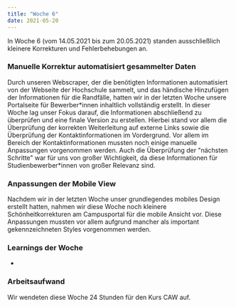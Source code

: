 ```yaml
---
title: "Woche 6"
date: 2021-05-20
---
```


In Woche 6 (vom 14.05.2021 bis zum 20.05.2021) standen ausschließlich kleinere Korrekturen und Fehlerbehebungen an. 

### Manuelle Korrektur automatisiert gesammelter Daten
Durch unseren Webscraper, der die benötigten Informationen automatisiert von der Webseite der Hochschule sammelt, und das händische Hinzufügen der Informationen für die Randfälle, hatten wir in der letzten Woche unsere Portalseite für Bewerber\*innen inhaltlich vollständig erstellt. In dieser Woche lag unser Fokus darauf, die Informationen abschließend zu überprüfen und eine finale Version zu erstellen. Hierbei stand vor allem die Überprüfung der korrekten Weiterleitung auf externe Links sowie die Überprüfung der Kontaktinformationen im Vordergrund. Vor allem im Bereich der Kontaktinformationen mussten noch einige manuelle Anpassungen vorgenommen werden. Auch die Überprüfung der "nächsten Schritte" war für uns von großer Wichtigkeit, da diese Informationen für Studienbewerber\*innen von großer Relevanz sind. 

### Anpassungen der Mobile View
Nachdem wir in der letzten Woche unser grundlegendes mobiles Design erstellt hatten, nahmen wir diese Woche noch kleinere Schönheitkorrekturen am Campusportal für die mobile Ansicht vor. Diese Anpassungen mussten vor allem aufgrund mancher als important gekennzeichneten Styles vorgenommen werden. 

### Learnings der Woche
- 

### Arbeitsaufwand
Wir wendeten diese Woche 24 Stunden für den Kurs CAW auf. 